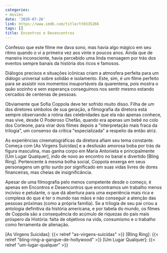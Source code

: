 ```yaml
---
categories:
- movies
date: '2020-07-26'
link: https://www.imdb.com/title/tt0335266
tags: []
title: Encontros e Desencontros
---
```


Confesso que este filme me dava sono, mas havia algo mágico em seu ritmo quando o vi a primeira vez aos vinte e poucos anos. Ainda que de maneira inconsciente, havia percebido uma linda mensagem por trás dos eventos sempre banais da história dos ricos e famosos.

Diálogos precisos e situações icônicas criam a atmosfera perfeita para um diálogo universal sobre solidão e isolamento. Este, sim, é um filme perfeito para se assistir nos momentos insuportáveis da quarentena, pois mostra o quão sozinho e sem esperança conseguimos nos sentir mesmo estando cercados de centenas de pessoas.

Obviamente que Sofia Coppola deve ter sofrido muito disso. Filha de um dos diretores símbolos de sua geração, a filmografia da diretora está sempre observando a rotina das celebridades que ela não apenas conhece, mas vive, desde O Poderoso Chefão, quando era apenas um bebê no colo dos Corleone, para virar dois filmes depois a "interpretação mais fraca da trilogia", um consenso da crítica "especializada" a respeito da então atriz.

As experiências cinematográficas da diretora afiam seu tema constante. Começa com [As Virgens Suicidas] e a desilusão amorosa boba por trás da figura masculina, mas ganha corpo em Maria Antonieta e principalmente [Um Lugar Qualquer], indo de novo ao encontro no banal e divertido [Bling Ring]. Pertencente à mesma bolha social, Coppola enxerga em seus personagens um grito surdo por significado em suas vidas livres de dores financeiras, mas cheias de insignificância.

Apesar de uma filmografia pelo menos competente desde o começo, é apenas em Encontros e Desencontros que encontramos um trabalho menos inciviso e petulante, o que dá abertura para uma experiência mais rica e complexa do que é ter o mundo nas mãos e não conseguir a atenção das pessoas próximas (como a própria família). Se a trilogia de seu pai criou a antologia definitiva da história americana, e por tabela do mundo, os filmes de Coppola são a consequência do acúmulo de riquezas do país mais próspero da História: falta de objetivos na vida, consumismo e o trabalho como ferramenta de alienação.

[As Virgens Suicidas]: {{< relref "as-virgens-suicidas" >}}
[Bling Ring]: {{< relref "bling-ring-a-gangue-de-hollywood" >}}
[Um Lugar Qualquer]: {{< relref "um-lugar-qualquer" >}}